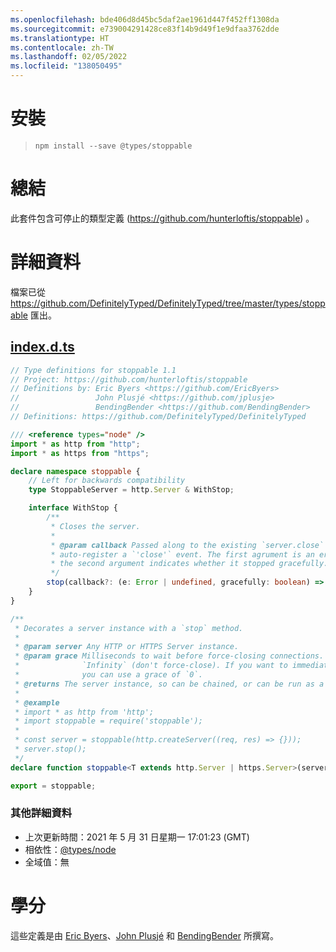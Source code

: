 ```yaml
---
ms.openlocfilehash: bde406d8d45bc5daf2ae1961d447f452ff1308da
ms.sourcegitcommit: e739004291428ce83f14b9d49f1e9dfaa3762dde
ms.translationtype: HT
ms.contentlocale: zh-TW
ms.lasthandoff: 02/05/2022
ms.locfileid: "138050495"
---
```

# <a name="installation"></a>安裝
> `npm install --save @types/stoppable`

# <a name="summary"></a>總結
此套件包含可停止的類型定義 (https://github.com/hunterloftis/stoppable) 。

# <a name="details"></a>詳細資料
檔案已從 https://github.com/DefinitelyTyped/DefinitelyTyped/tree/master/types/stoppable 匯出。
## <a name="indexdts"></a>[index.d.ts](https://github.com/DefinitelyTyped/DefinitelyTyped/tree/master/types/stoppable/index.d.ts)
````ts
// Type definitions for stoppable 1.1
// Project: https://github.com/hunterloftis/stoppable
// Definitions by: Eric Byers <https://github.com/EricByers>
//                 John Plusjé <https://github.com/jplusje>
//                 BendingBender <https://github.com/BendingBender>
// Definitions: https://github.com/DefinitelyTyped/DefinitelyTyped

/// <reference types="node" />
import * as http from "http";
import * as https from "https";

declare namespace stoppable {
    // Left for backwards compatibility
    type StoppableServer = http.Server & WithStop;

    interface WithStop {
        /**
         * Closes the server.
         *
         * @param callback Passed along to the existing `server.close` function to
         * auto-register a `'close'` event. The first agrument is an error, and
         * the second argument indicates whether it stopped gracefully.
         */
        stop(callback?: (e: Error | undefined, gracefully: boolean) => any): void;
    }
}

/**
 * Decorates a server instance with a `stop` method.
 *
 * @param server Any HTTP or HTTPS Server instance.
 * @param grace Milliseconds to wait before force-closing connections. Defaults to
 *              `Infinity` (don't force-close). If you want to immediately kill all sockets
 *              you can use a grace of `0`.
 * @returns The server instance, so can be chained, or can be run as a standalone statement.
 *
 * @example
 * import * as http from 'http';
 * import stoppable = require('stoppable');
 *
 * const server = stoppable(http.createServer((req, res) => {}));
 * server.stop();
 */
declare function stoppable<T extends http.Server | https.Server>(server: T, grace?: number): T & stoppable.WithStop;

export = stoppable;

````

### <a name="additional-details"></a>其他詳細資料
 * 上次更新時間：2021 年 5 月 31 日星期一 17:01:23 (GMT)
 * 相依性：[@types/node](https://npmjs.com/package/@types/node)
 * 全域值：無

# <a name="credits"></a>學分
這些定義是由 [Eric Byers](https://github.com/EricByers)、[John Plusjé](https://github.com/jplusje) 和 [BendingBender](https://github.com/BendingBender) 所撰寫。
